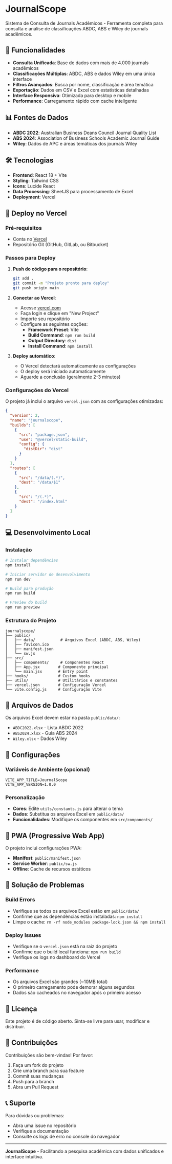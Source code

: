 # JournalScope

Sistema de Consulta de Journals Acadêmicos - Ferramenta completa para consulta e análise de classificações ABDC, ABS e Wiley de journals acadêmicos.

## 🚀 Funcionalidades

- **Consulta Unificada**: Base de dados com mais de 4.000 journals acadêmicos
- **Classificações Múltiplas**: ABDC, ABS e dados Wiley em uma única interface
- **Filtros Avançados**: Busca por nome, classificação e área temática
- **Exportação**: Dados em CSV e Excel com estatísticas detalhadas
- **Interface Responsiva**: Otimizada para desktop e mobile
- **Performance**: Carregamento rápido com cache inteligente

## 📊 Fontes de Dados

- **ABDC 2022**: Australian Business Deans Council Journal Quality List
- **ABS 2024**: Association of Business Schools Academic Journal Guide
- **Wiley**: Dados de APC e áreas temáticas dos journals Wiley

## 🛠️ Tecnologias

- **Frontend**: React 18 + Vite
- **Styling**: Tailwind CSS
- **Icons**: Lucide React
- **Data Processing**: SheetJS para processamento de Excel
- **Deployment**: Vercel

## 🚀 Deploy no Vercel

### Pré-requisitos
- Conta no [Vercel](https://vercel.com)
- Repositório Git (GitHub, GitLab, ou Bitbucket)

### Passos para Deploy

1. **Push do código para o repositório**:
   ```bash
   git add .
   git commit -m "Projeto pronto para deploy"
   git push origin main
   ```

2. **Conectar ao Vercel**:
   - Acesse [vercel.com](https://vercel.com)
   - Faça login e clique em "New Project"
   - Importe seu repositório
   - Configure as seguintes opções:
     - **Framework Preset**: Vite
     - **Build Command**: `npm run build`
     - **Output Directory**: `dist`
     - **Install Command**: `npm install`

3. **Deploy automático**:
   - O Vercel detectará automaticamente as configurações
   - O deploy será iniciado automaticamente
   - Aguarde a conclusão (geralmente 2-3 minutos)

### Configurações do Vercel

O projeto já inclui o arquivo `vercel.json` com as configurações otimizadas:

```json
{
  "version": 2,
  "name": "journalscope",
  "builds": [
    {
      "src": "package.json",
      "use": "@vercel/static-build",
      "config": {
        "distDir": "dist"
      }
    }
  ],
  "routes": [
    {
      "src": "/data/(.*)",
      "dest": "/data/$1"
    },
    {
      "src": "/(.*)",
      "dest": "/index.html"
    }
  ]
}
```

## 💻 Desenvolvimento Local

### Instalação
```bash
# Instalar dependências
npm install

# Iniciar servidor de desenvolvimento
npm run dev

# Build para produção
npm run build

# Preview do build
npm run preview
```

### Estrutura do Projeto
```
journalscope/
├── public/
│   ├── data/           # Arquivos Excel (ABDC, ABS, Wiley)
│   ├── favicon.ico
│   ├── manifest.json
│   └── sw.js
├── src/
│   ├── components/     # Componentes React
│   ├── App.jsx        # Componente principal
│   └── main.jsx       # Entry point
├── hooks/             # Custom hooks
├── utils/             # Utilitários e constantes
├── vercel.json        # Configuração Vercel
└── vite.config.js     # Configuração Vite
```

## 📁 Arquivos de Dados

Os arquivos Excel devem estar na pasta `public/data/`:
- `ABDC2022.xlsx` - Lista ABDC 2022
- `ABS2024.xlsx` - Guia ABS 2024  
- `Wiley.xlsx` - Dados Wiley

## 🔧 Configurações

### Variáveis de Ambiente (opcional)
```env
VITE_APP_TITLE=JournalScope
VITE_APP_VERSION=1.0.0
```

### Personalização
- **Cores**: Edite `utils/constants.js` para alterar o tema
- **Dados**: Substitua os arquivos Excel em `public/data/`
- **Funcionalidades**: Modifique os componentes em `src/components/`

## 📱 PWA (Progressive Web App)

O projeto inclui configurações PWA:
- **Manifest**: `public/manifest.json`
- **Service Worker**: `public/sw.js`
- **Offline**: Cache de recursos estáticos

## 🐛 Solução de Problemas

### Build Errors
- Verifique se todos os arquivos Excel estão em `public/data/`
- Confirme que as dependências estão instaladas: `npm install`
- Limpe o cache: `rm -rf node_modules package-lock.json && npm install`

### Deploy Issues
- Verifique se o `vercel.json` está na raiz do projeto
- Confirme que o build local funciona: `npm run build`
- Verifique os logs no dashboard do Vercel

### Performance
- Os arquivos Excel são grandes (~10MB total)
- O primeiro carregamento pode demorar alguns segundos
- Dados são cacheados no navegador após o primeiro acesso

## 📄 Licença

Este projeto é de código aberto. Sinta-se livre para usar, modificar e distribuir.

## 🤝 Contribuições

Contribuições são bem-vindas! Por favor:
1. Faça um fork do projeto
2. Crie uma branch para sua feature
3. Commit suas mudanças
4. Push para a branch
5. Abra um Pull Request

## 📞 Suporte

Para dúvidas ou problemas:
- Abra uma issue no repositório
- Verifique a documentação
- Consulte os logs de erro no console do navegador

---

**JournalScope** - Facilitando a pesquisa acadêmica com dados unificados e interface intuitiva.
